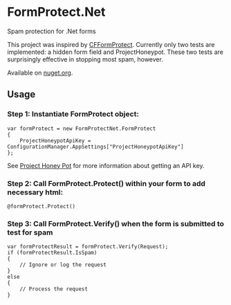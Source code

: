 # FormProtect.Net
Spam protection for .Net forms

This project was inspired by [CFFormProtect](http://cfformprotect.riaforge.org/). 
Currently only two tests are implemented: a hidden form field and ProjectHoneypot. 
These two tests are surprisingly effective in stopping most spam, however.

Available on [nuget.org](https://www.nuget.org/packages/FormProtectNet).

## Usage

### Step 1: Instantiate FormProtect object:

    var formProtect = new FormProtectNet.FormProtect
    {
        ProjectHoneypotApiKey = ConfigurationManager.AppSettings["ProjectHoneypotApiKey"]
    };

See [Project Honey Pot](http://www.projecthoneypot.org) for more information about getting 
an API key.

### Step 2: Call FormProtect.Protect() within your form to add necessary html:

    @formProtect.Protect()

### Step 3: Call FormProtect.Verify() when the form is submitted to test for spam

    var formProtectResult = formProtect.Verify(Request);
    if (formProtectResult.IsSpam)
    {
        // Ignore or log the request
    }
    else
    {
        // Process the request
    }
